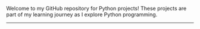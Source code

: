 
Welcome to my GitHub repository for Python projects! These projects are part of my learning journey as I explore Python programming.

---
